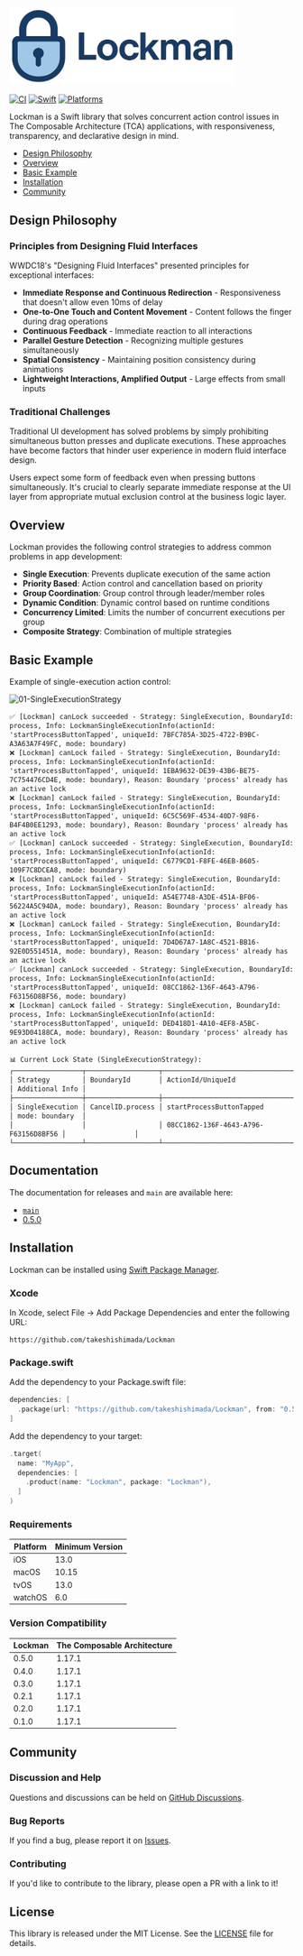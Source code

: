 <img src="Lockman.png" alt="Lockman Logo" width="400">

[![CI](https://github.com/takeshishimada/Lockman/workflows/CI/badge.svg)](https://github.com/takeshishimada/Lockman/actions?query=workflow%3ACI)
[![Swift](https://img.shields.io/badge/Swift-5.9%20%7C%205.10%20%7C%206.0-ED523F.svg?style=flat)](https://swift.org/download/)
[![Platforms](https://img.shields.io/badge/Platforms-iOS%20%7C%20macOS%20%7C%20tvOS%20%7C%20watchOS%20%7C%20Mac%20Catalyst-333333.svg?style=flat)](https://developer.apple.com/)

Lockman is a Swift library that solves concurrent action control issues in The Composable Architecture (TCA) applications, with responsiveness, transparency, and declarative design in mind.

* [Design Philosophy](#design-philosophy)
* [Overview](#overview)
* [Basic Example](#basic-example)
* [Installation](#installation)
* [Community](#community)

## Design Philosophy

### Principles from Designing Fluid Interfaces

WWDC18's "Designing Fluid Interfaces" presented principles for exceptional interfaces:

* **Immediate Response and Continuous Redirection** - Responsiveness that doesn't allow even 10ms of delay
* **One-to-One Touch and Content Movement** - Content follows the finger during drag operations
* **Continuous Feedback** - Immediate reaction to all interactions
* **Parallel Gesture Detection** - Recognizing multiple gestures simultaneously
* **Spatial Consistency** - Maintaining position consistency during animations
* **Lightweight Interactions, Amplified Output** - Large effects from small inputs

### Traditional Challenges

Traditional UI development has solved problems by simply prohibiting simultaneous button presses and duplicate executions. These approaches have become factors that hinder user experience in modern fluid interface design.

Users expect some form of feedback even when pressing buttons simultaneously. It's crucial to clearly separate immediate response at the UI layer from appropriate mutual exclusion control at the business logic layer.

## Overview

Lockman provides the following control strategies to address common problems in app development:

* **Single Execution**: Prevents duplicate execution of the same action
* **Priority Based**: Action control and cancellation based on priority
* **Group Coordination**: Group control through leader/member roles
* **Dynamic Condition**: Dynamic control based on runtime conditions
* **Concurrency Limited**: Limits the number of concurrent executions per group
* **Composite Strategy**: Combination of multiple strategies

## Basic Example

Example of single-execution action control:

![01-SingleExecutionStrategy](https://github.com/user-attachments/assets/3f630c51-94c9-4404-b06a-0f565e1bedd3)

```
✅ [Lockman] canLock succeeded - Strategy: SingleExecution, BoundaryId: process, Info: LockmanSingleExecutionInfo(actionId: 'startProcessButtonTapped', uniqueId: 7BFC785A-3D25-4722-B9BC-A3A63A7F49FC, mode: boundary)
❌ [Lockman] canLock failed - Strategy: SingleExecution, BoundaryId: process, Info: LockmanSingleExecutionInfo(actionId: 'startProcessButtonTapped', uniqueId: 1EBA9632-DE39-43B6-BE75-7C754476CD4E, mode: boundary), Reason: Boundary 'process' already has an active lock
❌ [Lockman] canLock failed - Strategy: SingleExecution, BoundaryId: process, Info: LockmanSingleExecutionInfo(actionId: 'startProcessButtonTapped', uniqueId: 6C5C569F-4534-40D7-98F6-B4F4B0EE1293, mode: boundary), Reason: Boundary 'process' already has an active lock
✅ [Lockman] canLock succeeded - Strategy: SingleExecution, BoundaryId: process, Info: LockmanSingleExecutionInfo(actionId: 'startProcessButtonTapped', uniqueId: C6779CD1-F8FE-46EB-8605-109F7C8DCEA8, mode: boundary)
❌ [Lockman] canLock failed - Strategy: SingleExecution, BoundaryId: process, Info: LockmanSingleExecutionInfo(actionId: 'startProcessButtonTapped', uniqueId: A54E7748-A3DE-451A-BF06-56224A5C94DA, mode: boundary), Reason: Boundary 'process' already has an active lock
❌ [Lockman] canLock failed - Strategy: SingleExecution, BoundaryId: process, Info: LockmanSingleExecutionInfo(actionId: 'startProcessButtonTapped', uniqueId: 7D4D67A7-1A8C-4521-BB16-92E0D551451A, mode: boundary), Reason: Boundary 'process' already has an active lock
✅ [Lockman] canLock succeeded - Strategy: SingleExecution, BoundaryId: process, Info: LockmanSingleExecutionInfo(actionId: 'startProcessButtonTapped', uniqueId: 08CC1862-136F-4643-A796-F63156D8BF56, mode: boundary)
❌ [Lockman] canLock failed - Strategy: SingleExecution, BoundaryId: process, Info: LockmanSingleExecutionInfo(actionId: 'startProcessButtonTapped', uniqueId: DED418D1-4A10-4EF8-A5BC-9E93D04188CA, mode: boundary), Reason: Boundary 'process' already has an active lock

📊 Current Lock State (SingleExecutionStrategy):
┌─────────────────┬──────────────────┬──────────────────────────────────────┬─────────────────┐
│ Strategy        │ BoundaryId       │ ActionId/UniqueId                    │ Additional Info │
├─────────────────┼──────────────────┼──────────────────────────────────────┼─────────────────┤
│ SingleExecution │ CancelID.process │ startProcessButtonTapped             │ mode: boundary  │
│                 │                  │ 08CC1862-136F-4643-A796-F63156D8BF56 │                 │
└─────────────────┴──────────────────┴──────────────────────────────────────┴─────────────────┘
```

## Documentation

The documentation for releases and `main` are available here:

* [`main`](https://takeshishimada.github.io/Lockman/main/documentation/lockman/)
* [0.5.0](https://takeshishimada.github.io/Lockman/0.5.0/documentation/lockman/)

## Installation

Lockman can be installed using [Swift Package Manager](https://swift.org/package-manager/).

### Xcode

In Xcode, select File → Add Package Dependencies and enter the following URL:

```
https://github.com/takeshishimada/Lockman
```

### Package.swift

Add the dependency to your Package.swift file:

```swift
dependencies: [
  .package(url: "https://github.com/takeshishimada/Lockman", from: "0.5.0")
]
```

Add the dependency to your target:

```swift
.target(
  name: "MyApp",
  dependencies: [
    .product(name: "Lockman", package: "Lockman"),
  ]
)
```

### Requirements

| Platform | Minimum Version |
|----------|----------------|
| iOS      | 13.0           |
| macOS    | 10.15          |
| tvOS     | 13.0           |
| watchOS  | 6.0            |

### Version Compatibility

| Lockman | The Composable Architecture |
|---------|----------------------------|
| 0.5.0   | 1.17.1                     |
| 0.4.0   | 1.17.1                     |
| 0.3.0   | 1.17.1                     |
| 0.2.1   | 1.17.1                     |
| 0.2.0   | 1.17.1                     |
| 0.1.0   | 1.17.1                     |

## Community

### Discussion and Help

Questions and discussions can be held on [GitHub Discussions](https://github.com/takeshishimada/Lockman/discussions).

### Bug Reports

If you find a bug, please report it on [Issues](https://github.com/takeshishimada/Lockman/issues).

### Contributing

If you'd like to contribute to the library, please open a PR with a link to it!

## License

This library is released under the MIT License. See the [LICENSE](./LICENSE) file for details.
